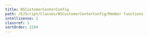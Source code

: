 ```yaml
---
title: NSCustomerCenterConfig
path: /EJScript/Classes/NSCustomerCenterConfig/Member functions
intellisense: 1
classref: 1
sortOrder: 2194
---
```





